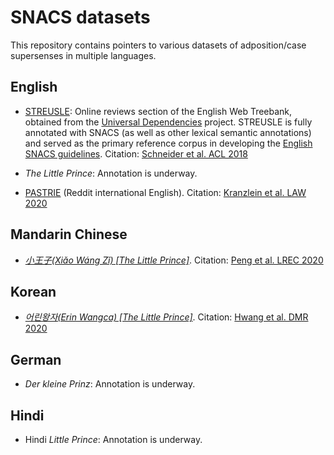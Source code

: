 # SNACS datasets

This repository contains pointers to various datasets of adposition/case supersenses in multiple languages.

## English

* [STREUSLE](https://github.com/nert-nlp/streusle/): Online reviews section of the English Web Treebank, obtained from the [Universal Dependencies](http://universaldependencies.org/) project. STREUSLE is fully annotated with SNACS (as well as other lexical semantic annotations) and served as the primary reference corpus in developing the [English SNACS guidelines](https://arxiv.org/abs/1704.02134). Citation: [Schneider et al. ACL 2018](http://aclweb.org/anthology/P18-1018)

* _The Little Prince_: Annotation is underway.

* [PASTRIE](https://github.com/nert-nlp/pastrie) (Reddit international English). Citation: [Kranzlein et al. LAW 2020](https://www.aclweb.org/anthology/2020.law-1.10)

## Mandarin Chinese

* [_小王子(Xiǎo Wáng Zǐ) [The Little Prince]_](https://github.com/nert-nlp/Chinese-SNACS/). Citation: [Peng et al. LREC 2020](https://www.aclweb.org/anthology/2020.lrec-1.733)

## Korean

* [_어린왕자(Erin Wangca) [The Little Prince]_](https://github.com/jenahwang/k-snacs). Citation: [Hwang et al. DMR 2020](https://www.aclweb.org/anthology/2020.dmr-1.6)

## German

* _Der kleine Prinz_: Annotation is underway.

## Hindi

* Hindi _Little Prince_: Annotation is underway.
